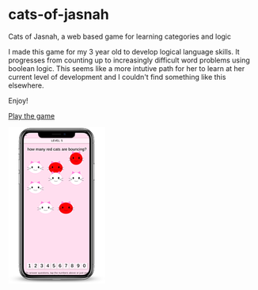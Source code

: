 # cats-of-jasnah
Cats of Jasnah, a web based game for learning categories and logic

I made this game for my 3 year old to develop logical language skills. It progresses from counting up to increasingly difficult word problems using boolean logic. This seems like a more intutive path for her to learn at her current level of development and I couldn't find something like this elsewhere.

Enjoy!

[Play the game](https://countable.github.io/cats-of-jasnah)

![cats of jasnah](./cats.png)
